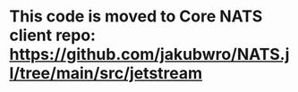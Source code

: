 # This code is moved to Core NATS client repo: https://github.com/jakubwro/NATS.jl/tree/main/src/jetstream